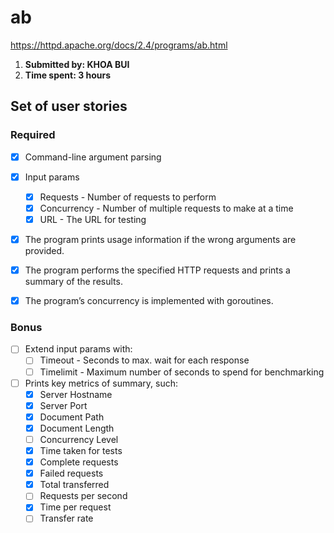 # ab
https://httpd.apache.org/docs/2.4/programs/ab.html

1. **Submitted by: KHOA BUI**
2. **Time spent: 3 hours**

## Set of user stories

### Required
* [x] Command-line argument parsing
* [x] Input params
   * [x] Requests - Number of requests to perform
   * [x] Concurrency - Number of multiple requests to make at a time
   * [x] URL - The URL for testing
* [x] The program prints usage information if the wrong arguments are provided.
* [x] The program performs the specified HTTP requests and prints a summary of the results.
* [x] The program’s concurrency is implemented with goroutines.


### Bonus
* [ ] Extend input params with: 
   * [ ] Timeout - Seconds to max. wait for each response
   * [ ] Timelimit - Maximum number of seconds to spend for benchmarking
* [ ] Prints key metrics of summary, such:
   * [x] Server Hostname
   * [x] Server Port
   * [x] Document Path
   * [x] Document Length
   * [ ] Concurrency Level
   * [x] Time taken for tests
   * [x] Complete requests
   * [x] Failed requests
   * [x] Total transferred
   * [ ] Requests per second
   * [x] Time per request
   * [ ] Transfer rate
